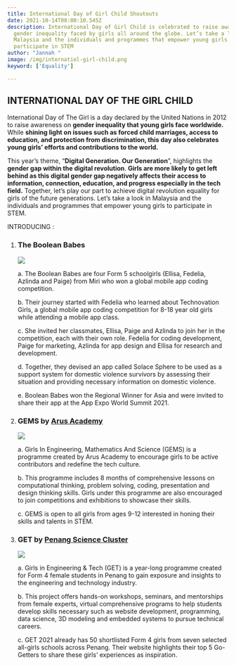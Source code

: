 ```yaml
---
title: International Day of Girl Child Shoutouts
date: 2021-10-14T08:00:10.545Z
description: International Day of Girl Child is celebrated to raise awareness on
  gender inequality faced by girls all around the globe. Let’s take a look in
  Malaysia and the individuals and programmes that empower young girls to
  participate in STEM
author: "Jannah "
image: /img/internatiol-girl-child.png
keyword: ['Equality']

---
```

<!--StartFragment-->

## INTERNATIONAL DAY OF THE GIRL CHILD

International Day of The Girl is a day declared by the United Nations in 2012 to raise awareness on **gender inequality that young girls face worldwide.** While **shining light on issues such as forced child marriages, access to education, and protection from discrimination, this day also celebrates young girls’ efforts and contributions to the world.**

This year’s theme, “**Digital Generation. Our Generation**”, highlights the **gender gap within the digital revolution**. **Girls are more likely to get left behind as this digital gender gap negatively affects their access to information, connection, education, and progress especially in the tech field.** Together, let’s play our part to achieve digital revolution equality for girls of the future generations. Let’s take a look in Malaysia and the individuals and programmes that empower young girls to participate in STEM.

INTRODUCING : 

1. ### **The Boolean Babes**

   ![](https://www.theborneopost.com/newsimages/2021/07/myy-bp110721-jr-miriWin.jpg)

   a. The Boolean Babes are four Form 5 schoolgirls (Ellisa, Fedelia, Azlinda and Paige) from Miri who won a global mobile app coding competition.

   b. Their journey started with Fedelia who learned about Technovation Girls, a global mobile app coding competition for 8-18 year old girls while attending a mobile app class.

   c. She invited her classmates, Ellisa, Paige and Azlinda to join her in the competition, each with their own role. Fedelia for coding development, Paige for marketing, Azlinda for app design and Ellisa for research and development. 

   d. Together, they devised an app called Solace Sphere to be used as a support system for domestic violence survivors by assessing their situation and providing necessary information on domestic violence.

   e. Boolean Babes won the Regional Winner for Asia and were invited to share their app at the App Expo World Summit 2021.


2. ### **GEMS by [Arus Academy](https://www.instagram.com/arusacademy/)**

   ![](https://arusacademy.org.my/web/wp-content/uploads/2021/02/Asset-102.png)

   a. Girls In Engineering, Mathematics And Science (GEMS) is a programme created by Arus Academy to encourage girls to be active contributors and redefine the tech culture.

   b. This programme includes 8 months of comprehensive lessons on computational thinking, problem solving, coding, presentation and design thinking skills. Girls under this programme are also encouraged to join competitions and exhibitions to showcase their skills.

   c. GEMS is open to all girls from ages 9-12 interested in honing their skills and talents in STEM.



3. ### **GET by [Penang Science Cluster](https://www.instagram.com/pscpen/)**

   ![](https://scontent.fkul14-1.fna.fbcdn.net/v/t39.30808-6/240055994_4139292992849250_4790909380126514467_n.jpg?_nc_cat=108&ccb=1-5&_nc_sid=09cbfe&_nc_ohc=NT25yTmPoN4AX_htu5J&_nc_ht=scontent.fkul14-1.fna&oh=d6a9666105ec3d968806597ac3e45f70&oe=616C3BAC)

   a. Girls in Engineering & Tech (GET) is a year-long programme created for Form 4 female students in Penang to gain exposure and insights to the engineering and technology industry. 

   b. This project offers hands-on workshops, seminars, and mentorships from female experts, virtual comprehensive programs to help students develop skills necessary such as website development, programming, data science, 3D modeling and embedded systems to pursue technical careers.

   c. GET 2021 already has 50 shortlisted Form 4 girls from seven selected all-girls schools across Penang. Their website highlights their top 5 Go-Getters to share these girls’ experiences as inspiration.



<!--EndFragment-->